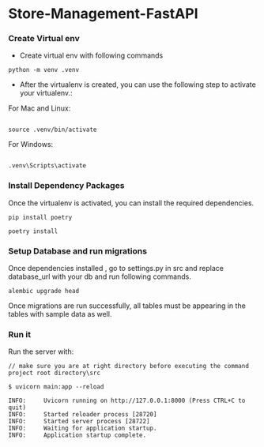 # Store-Management-FastAPI

### Create Virtual env
* Create virtual env with following commands
```console
python -m venv .venv
```
* After the virtualenv is created, you can use the following
step to activate your virtualenv.:

For Mac and Linux:
```console

source .venv/bin/activate

```
For Windows:
```console

.venv\Scripts\activate
```

### Install Dependency Packages

Once the virtualenv is activated, you can install the required dependencies.

```console
pip install poetry
```
```console
poetry install 
```
### Setup Database and run migrations

Once dependencies installed , go to settings.py in src and replace database_url with your db and run following commands.

```console
alembic upgrade head
```
Once migrations are run successfully, all tables must be appearing in the tables with sample data as well.
### Run it

Run the server with:
<div class="termy">

```console
// make sure you are at right directory before executing the command project root directory\src

$ uvicorn main:app --reload

INFO:     Uvicorn running on http://127.0.0.1:8000 (Press CTRL+C to quit)
INFO:     Started reloader process [28720]
INFO:     Started server process [28722]
INFO:     Waiting for application startup.
INFO:     Application startup complete.
```

</div>